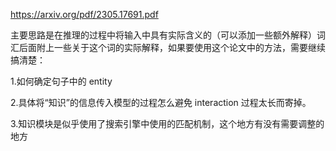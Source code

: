 https://arxiv.org/pdf/2305.17691.pdf

主要思路是在推理的过程中将输入中具有实际含义的（可以添加一些额外解释）词汇后面附上一些关于这个词的实际解释，如果要使用这个论文中的方法，需要继续搞清楚：

1.如何确定句子中的 entity

2.具体将“知识”的信息传入模型的过程怎么避免 interaction 过程太长而寄掉。

3.知识模块是似乎使用了搜索引擎中使用的匹配机制，这个地方有没有需要调整的地方 